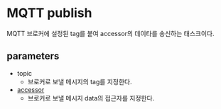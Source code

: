 # MQTT publish

MQTT 브로커에 설정된 tag를 붙여 accessor의 데이타를 송신하는 태스크이다.

## parameters

- topic
  - 브로커로 보낼 메시지의 tag를 지정한다.
- [accessor](../concept/data-accessor)
  - 브로커로 보낼 메시지 data의 접근자를 지정한다.
